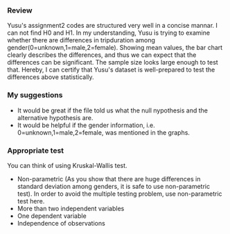 ### Review

Yusu's assignment2 codes are structured very well in a concise mannar.
I can not find H0 and H1. In my understanding, Yusu is trying to examine whether there are differences in tripduration among gender(0=unknown,1=male,2=female). Showing mean values, the bar chart clearly describes the differences, and thus we can expect that the differences can be significant. The sample size looks large enough to test that. 
Hereby, I can certify that Yusu's dataset is well-prepared to test the differences above statistically.

### My suggestions
- It would be great if the file told us what the null nypothesis and the alternative hypothesis are.
- It would be helpful if the gender information, i.e. 0=unknown,1=male,2=female, was mentioned in the graphs.

### Appropriate test
You can think of using Kruskal-Wallis test. 
- Non-parametric (As you show that there are huge differences in standard deviation among genders, it is safe to use non-parametric test). In order to avoid the multiple testing problem, use non-parametric test here.
- More than two independent variables
- One dependent variable
- Independence of observations

